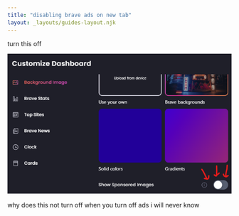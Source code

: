 ```yaml
---
title: "disabling brave ads on new tab"
layout: _layouts/guides-layout.njk
---
```


turn this off

![screenshot of the background menu](/assets/Screenshot%202023-11-11%20211026.png)

why does this not turn off when you turn off ads i will never know